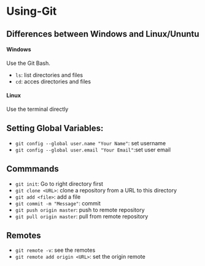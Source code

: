 # Using-Git

## Differences between Windows and Linux/Ununtu
#### Windows
Use the Git Bash. 
+ `ls`: list directories and files
+ `cd`: acces directories and files

#### Linux
Use the terminal directly

## Setting Global Variables:
+ `git config --global user.name "Your Name"`: set username
+ `git config --global user.email "Your Email"`:set user email

## Commmands
+ `git init`: Go to right directory first
+ `git clone <URL>`: clone a repository from a URL to this directory
+ `git add <file>`: add a file
+ `git commit -m "Message"`: commit
+ `git push origin master`: push to remote repository
+ `git pull origin master`: pull from remote repository

## Remotes
+ `git remote -v`: see the remotes
+ `git remote add origin <URL>`: set the origin remote
